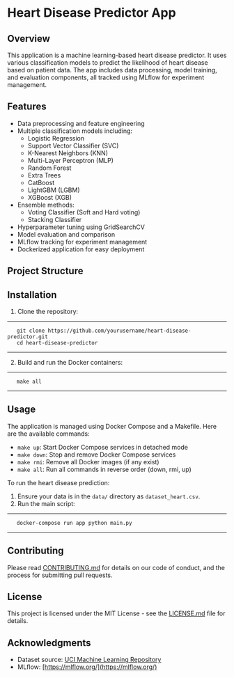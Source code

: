 
# Heart Disease Predictor App

## Overview

This application is a machine learning-based heart disease predictor. It uses various classification models to predict the likelihood of heart disease based on patient data. The app includes data processing, model training, and evaluation components, all tracked using MLflow for experiment management.

## Features

- Data preprocessing and feature engineering
- Multiple classification models including:
  - Logistic Regression
  - Support Vector Classifier (SVC)
  - K-Nearest Neighbors (KNN)
  - Multi-Layer Perceptron (MLP)
  - Random Forest
  - Extra Trees
  - CatBoost
  - LightGBM (LGBM)
  - XGBoost (XGB)
- Ensemble methods:
  - Voting Classifier (Soft and Hard voting)
  - Stacking Classifier
- Hyperparameter tuning using GridSearchCV
- Model evaluation and comparison
- MLflow tracking for experiment management
- Dockerized application for easy deployment

## Project Structure

## Installation

1. Clone the repository:
---
```
   git clone https://github.com/yourusername/heart-disease-predictor.git
   cd heart-disease-predictor
```
---

2. Build and run the Docker containers:
---
```
   make all
```
---

## Usage

The application is managed using Docker Compose and a Makefile. Here are the available commands:

- `make up`: Start Docker Compose services in detached mode
- `make down`: Stop and remove Docker Compose services
- `make rmi`: Remove all Docker images (if any exist)
- `make all`: Run all commands in reverse order (down, rmi, up)

To run the heart disease prediction:

1. Ensure your data is in the `data/` directory as `dataset_heart.csv`.
2. Run the main script:
---
```
   docker-compose run app python main.py
```
---

<!-- ## Data Processing

The `data_process.py` script handles the following tasks:

1. Reading the dataset
2. Summarizing data statistics
3. Splitting features into categorical and numerical
4. Preprocessing the data (encoding categorical variables, etc.)
5. Preparing train-test splits

All these steps are tracked using MLflow for reproducibility.

## Model Training and Evaluation

The `main.py` script performs the following:

1. Sets up MLflow tracking
2. Creates model pipelines for various classifiers
3. Performs grid search for hyperparameter tuning
4. Creates ensemble models (Voting and Stacking Classifiers)
5. Evaluates models and saves results
6. Generates performance comparison plots

## Results

Model results are saved in `models/model_results.json`. Performance plots are generated and saved in the `models/` directory.

## MLflow Tracking

MLflow is used to track experiments, including:

- Data source and statistics
- Model parameters
- Evaluation metrics
- Artifacts (data summaries, preprocessed data, model files)

To view the MLflow UI, run:
---
```
mlflow ui
```
---
Then open a browser and navigate to `http://localhost:5000`. -->

## Contributing

Please read [CONTRIBUTING.md](CONTRIBUTING.md) for details on our code of conduct, and the process for submitting pull requests.

## License

This project is licensed under the MIT License - see the [LICENSE.md](LICENSE.md) file for details.

## Acknowledgments

- Dataset source: [UCI Machine Learning Repository](https://archive.ics.uci.edu/ml/datasets/heart+disease)
- MLflow: [https://mlflow.org/](https://mlflow.org/)
